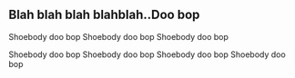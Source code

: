 ## Blah blah blah blahblah..Doo bop
Shoebody doo bop
Shoebody doo bop
Shoebody doo bop

Shoebody doo bop
Shoebody doo bop
Shoebody doo bop
Shoebody doo bop


